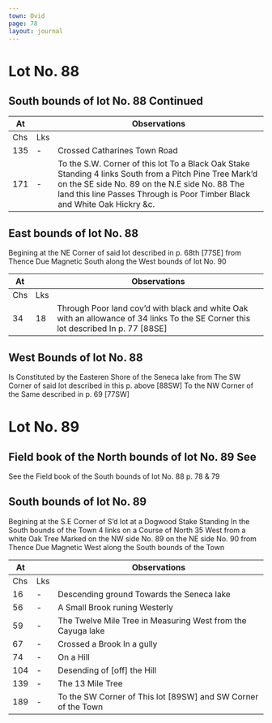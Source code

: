 ```yaml
---
town: Ovid
page: 78
layout: journal
---
```


# Lot No. 88

## South bounds of lot No. 88 Continued

| At |    | Observations |
| -- | -- | ------------ |
| Chs | Lks | |
135 | - | Crossed Catharines Town Road
171 | - | To the S.W. Corner of this lot To a Black Oak Stake Standing 4 links South from a Pitch Pine Tree Mark’d on the SE side No. 89 on the N.E side No. 88 The land this line Passes Through is Poor Timber Black and White Oak Hickry &c.

## East bounds of lot No. 88
Begining at the NE Corner of said lot described in p. 68th [77SE] from Thence Due Magnetic South along the West bounds of lot No. 90

| At |    | Observations |
| -- | -- | ------------ |
| Chs | Lks | |
34 | 18 | Through Poor land cov’d with black and white Oak with an allowance of 34 links To the SE Corner this lot described In p. 77 [88SE]

## West Bounds of lot No. 88
Is Constituted by the Easteren Shore of the Seneca lake from The SW Corner of said lot described in this p. above [88SW] To the NW Corner of the Same described in p. 69 [77SW]

# Lot No. 89

## Field book of the North bounds of lot No. 89 See
See the Field book of the South bounds of lot No. 88 p. 78 & 79

## South bounds of lot No. 89
Begining at the S.E Corner of S’d lot at a Dogwood Stake Standing In the South bounds of the Town 4 links on a Course of North 35 West from a white Oak Tree Marked on the NW side No. 89 on the NE side No. 90 from Thence Due Magnetic West along the South bounds of the Town

| At |    | Observations |
| -- | -- | ------------ |
| Chs | Lks | |
16 | - | Descending ground Towards the Seneca lake
56 | - | A Small Brook runing Westerly
59 | - | The Twelve Mile Tree in Measuring West from the Cayuga lake
67 | - | Crossed a Brook In a gully
74 | - | On a Hill
104 | - | Desending of [off] the Hill
139 | - | The 13 Mile Tree
189 | - | To the SW Corner of This lot [89SW] and SW Corner of the Town
